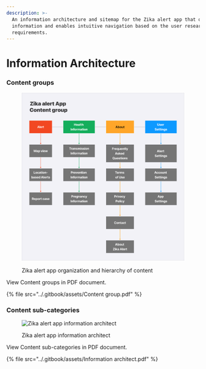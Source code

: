 ```yaml
---
description: >-
  An information architecture and sitemap for the Zika alert app that organizes
  information and enables intuitive navigation based on the user research and
  requirements.
---
```


# Information Architecture

### Content groups

<div data-full-width="true">

<figure><img src="../.gitbook/assets/Content group.png" alt="Zika alert app content groups"><figcaption><p>Zika alert app organization and hierarchy of content</p></figcaption></figure>

</div>

View Content groups in PDF document.

{% file src="../.gitbook/assets/Content group.pdf" %}

### Content sub-categories

<div data-full-width="true">

<figure><img src="../.gitbook/assets/Information architect.png" alt="Zika alert app information architect"><figcaption><p>Zika alert app information architect</p></figcaption></figure>

</div>

View Content sub-categories in PDF document.

{% file src="../.gitbook/assets/Information architect.pdf" %}
